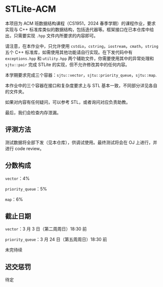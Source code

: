 # STLite-ACM

本项目为 ACM 班数据结构课程（CS1951，2024 春季学期）的课程作业，要求实现与 C++
标准库类似的数据结构，包括迭代器等。框架接口在已本仓库中给出，只需要实现 `.hpp` 文件内所要求的内容即可。

请注意，在本作业中，只允许使用 `cstdio`，`cstring`，`iostream`，`cmath`，`string` 五个 C++
标准库，如需使用其他功能请自行实现。在下发代码中有 `exceptions.hpp` 和 `utility.hpp`
两个辅助文件，你需要使用其中的异常处理和 `sjtu::pair` 完成 STLite 的实现，但不允许修改其中的任何内容。

本学期要求完成三个容器：`sjtu::vector`，`sjtu::priority_queue`，`sjtu::map`.

本作业中的三个容器在接口和复杂度要求上与 STL 基本一致，不同部分详见各自的文件夹。

如果对内容有任何疑问，可以参考 STL，或者询问对应负责助教。

最后，我们会检查内存泄漏。

## 评测方法

测试数据将全部下发（见本仓库），供调试使用。最终测试将会在 OJ 上进行，并进行 code review。

## 分数构成

`vector`：4%

`priority_queue`：5%

`map`：6%

## 截止日期

`vector`：3 月 3 日（第二周周日）18:30 前

`priority_queue`：3 月 24 日（第五周周日）18:30 前

未完待续

## 迟交惩罚

待定

